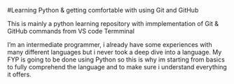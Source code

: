 #Learning Python & getting comfortable with using Git and GitHub

This is mainly a python learning repository with immplementation of Git & GitHub commands from VS code Termminal 

I’m an intermediate programmer, i already have some experiences with many different languages but i never took a deep dive into a language. My FYP is going to be done using Python so this is why im starting from basics to fully comprehend the language and to make sure i understand everything it offers.
